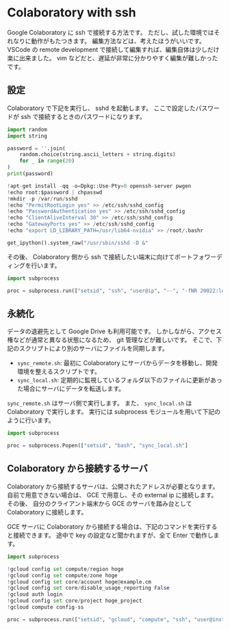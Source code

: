 # Colaboratory with ssh

Google Colaboratory に ssh で接続する方法です。
ただし、試した環境ではそれなりに動作がもたつきます。
編集方法などは、考えたほうがいいです。
VSCode の remote development で接続して編集すれば、編集自体は少しだけ楽に出来ました。
vim などだと、遅延が非常に分かりやすく編集が難しかったです。

## 設定

Colaboratory で下記を実行し、 sshd を起動します。
ここで設定したパスワードが ssh で接続するときのパスワードになります。

```py
import random
import string

password = ''.join(
    random.choice(string.ascii_letters + string.digits)
    for _ in range(20)
)
print(password)

!apt-get install -qq -o=Dpkg::Use-Pty=0 openssh-server pwgen
!echo root:$password | chpasswd
!mkdir -p /var/run/sshd
!echo "PermitRootLogin yes" >> /etc/ssh/sshd_config
!echo "PasswordAuthentication yes" >> /etc/ssh/sshd_config
!echo "ClientAliveInterval 30" >> /etc/ssh/sshd_config
!echo "GatewayPorts yes" >> /etc/ssh/sshd_config
!echo "export LD_LIBRARY_PATH=/usr/lib64-nvidia" >> /root/.bashr

get_ipython().system_raw("/usr/sbin/sshd -D &"
```

その後、 Colaboratory 側から ssh で接続したい端末に向けてポートフォワーディングを行います。

```py
import subprocess

proc = subprocess.run(["setsid", "ssh", "user@ip", "--", "-fNR 20022:localhost:22", "-oStrictHostKeyChecking=no"])
```

## 永続化

データの退避先として Google Drive も利用可能です。
しかしながら、アクセス権などが通常と異なる状態になるため、 git 管理などが難しいです。
そこで、下記のスクリプトにより別のサーバにファイルを同期します。

- `sync_remote.sh`: 最初に Colaboratory にサーバからデータを移動し、開発環境を整えるスクリプトです。
- `sync_local.sh`: 定期的に監視しているフォルダ以下のファイルに更新があった場合にサーバにデータを転送します。

`sync_remote.sh` はサーバ側で実行します。
また、 `sync_local.sh` は Colaboratory で実行します。
実行には subprocess モジュールを用いて下記のように行います。

```py
import subprocess

proc = subprocess.Popen(["setsid", "bash", "sync_local.sh"]
```

## Colaboratory から接続するサーバ

Colaboratory から接続するサーバは、公開されたアドレスが必要となります。
自前で用意できない場合は、 GCE で用意し、その external ip に接続します。
その後、 自分のクライアント端末から GCE のサーバを踏み台として Colaboratory に接続します。

GCE サーバに Colaboratory から接続する場合は、下記のコマンドを実行すると接続できます。
途中で key の設定など聞かれますが、全て Enter で動作します。

```py
import subprocess

!gcloud config set compute/region hoge
!gcloud config set compute/zone hoge
!gcloud config set core/account hoge@example.cm
!gcloud config set core/disable_usage_reporting False
!gcloud auth login
!gcloud config set core/project hoge_project
!gcloud compute config-ss

proc = subprocess.run(["setsid", "gcloud", "compute", "ssh", "user@instance", "--", "-fNR 20022:localhost:22", "-oStrictHostKeyChecking=no"]
```
